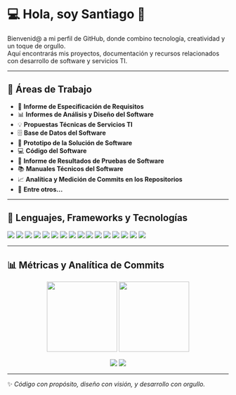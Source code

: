 # 💻 Hola, soy Santiago 🌈

Bienvenid@ a mi perfil de GitHub, donde combino tecnología, creatividad y un toque de orgullo.  
Aquí encontrarás mis proyectos, documentación y recursos relacionados con desarrollo de software y servicios TI.

---

## 📜 Áreas de Trabajo

- 📑 **Informe de Especificación de Requisitos**
- 📊 **Informes de Análisis y Diseño del Software**
- 💡 **Propuestas Técnicas de Servicios TI**
- 🗄️ **Base de Datos del Software**
- 🧩 **Prototipo de la Solución de Software**
- 💻 **Código del Software**
- 🧪 **Informe de Resultados de Pruebas de Software**
- 📚 **Manuales Técnicos del Software**
- 📈 **Analítica y Medición de Commits en los Repositorios**
- 🔧 **Entre otros...**

---

## 🚀 Lenguajes, Frameworks y Tecnologías

<p align="left">
  <!-- Bases de datos -->
  <img src="https://img.shields.io/badge/MySQL-005C84?style=for-the-badge&logo=mysql&logoColor=white"/>
  <img src="https://img.shields.io/badge/MongoDB-4EA94B?style=for-the-badge&logo=mongodb&logoColor=white"/>
  <img src="https://img.shields.io/badge/Firebase-FFCA28?style=for-the-badge&logo=firebase&logoColor=black"/>
  <img src="https://img.shields.io/badge/NoSQL-FF6600?style=for-the-badge&logo=apache-cassandra&logoColor=white"/>
  
  <!-- Lenguajes -->
  <img src="https://img.shields.io/badge/JavaScript-F7DF1E?style=for-the-badge&logo=javascript&logoColor=black"/>
  <img src="https://img.shields.io/badge/PHP-777BB4?style=for-the-badge&logo=php&logoColor=white"/>
  <img src="https://img.shields.io/badge/Python-3776AB?style=for-the-badge&logo=python&logoColor=white"/>
  <img src="https://img.shields.io/badge/Java-007396?style=for-the-badge&logo=java&logoColor=white"/>
  <img src="https://img.shields.io/badge/HTML5-E34F26?style=for-the-badge&logo=html5&logoColor=white"/>
  <img src="https://img.shields.io/badge/CSS3-1572B6?style=for-the-badge&logo=css3&logoColor=white"/>

  <!-- Frameworks -->
  <img src="https://img.shields.io/badge/Laravel_11-FF2D20?style=for-the-badge&logo=laravel&logoColor=white"/>
  <img src="https://img.shields.io/badge/Django-092E20?style=for-the-badge&logo=django&logoColor=white"/>
  <img src="https://img.shields.io/badge/Tailwind_CSS-38B2AC?style=for-the-badge&logo=tailwind-css&logoColor=white"/>
  <img src="https://img.shields.io/badge/Bootstrap-7952B3?style=for-the-badge&logo=bootstrap&logoColor=white"/>

  <!-- Herramientas -->
  <img src="https://img.shields.io/badge/GitHub-181717?style=for-the-badge&logo=github&logoColor=white"/>
  <img src="https://img.shields.io/badge/Analítica-4285F4?style=for-the-badge&logo=google-analytics&logoColor=white"/>
</p>

---

## 📊 Métricas y Analítica de Commits

<p align="center">
  <img src="https://github-readme-stats.vercel.app/api?username=Nemesis-404&show_icons=true&theme=radical" height="160px"/>
  <img src="https://github-readme-stats.vercel.app/api/top-langs/?username=Nemesis-404&layout=compact&theme=radical" height="160px"/>
</p>

<p align="center">
  <img src="https://github-profile-summary-cards.vercel.app/api/cards/profile-details?username=Nemesis-404&theme=radical" />
  <img src="https://github-readme-streak-stats.herokuapp.com/?user=Nemesis-404&theme=radical" />
</p>

---

✨ *Código con propósito, diseño con visión, y desarrollo con orgullo.*
